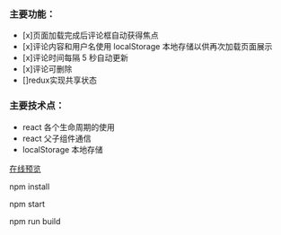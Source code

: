 ### 主要功能：
- [x]页面加载完成后评论框自动获得焦点
- [x]评论内容和用户名使用 localStorage 本地存储以供再次加载页面展示
- [x]评论时间每隔 5 秒自动更新
- [x]评论可删除
- []redux实现共享状态

### 主要技术点：
- react 各个生命周期的使用
- react 父子组件通信
- localStorage 本地存储

[在线预览](https://mqp0713.github.io/react-comment/build/#)

npm install

npm start

npm run build